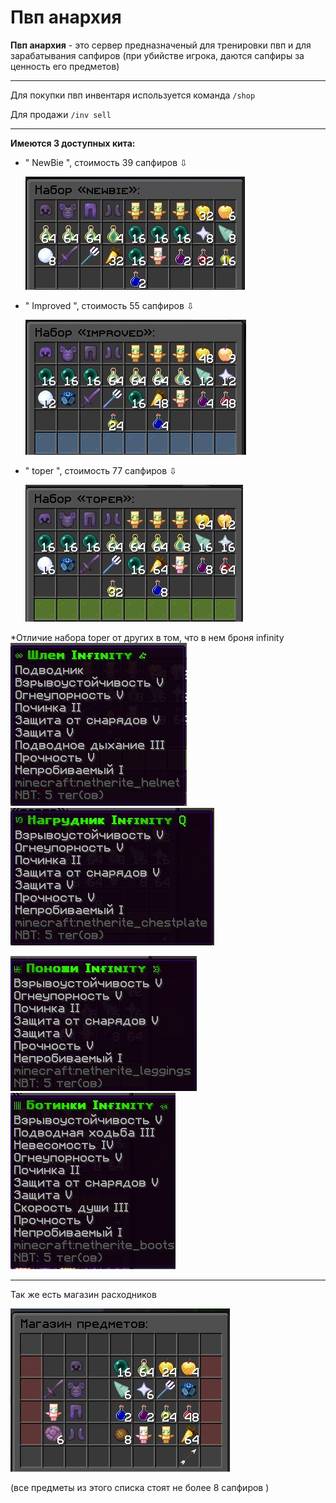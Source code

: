 # Пвп анархия

**Пвп анархия** - это сервер предназначеный для тренировки пвп и для зарабатывания сапфиров (при убийстве игрока, даются сапфиры за ценность его предметов)

---

Для покупки пвп инвентаря используется команда `/shop `

Для продажи `/inv sell`

---

**Имеются 3 доступных кита:**

- " NewBie ", стоимость 39 сапфиров ⇩

  ![Набор NewBie](./assets/newbie.jpg)

- " Improved ", стоимость 55 сапфиров ⇩

  ![Набор Improved](./assets/improved.jpg)

- " toper ", стоимость 77 сапфиров ⇩

  ![Набор Toper](./assets/toper.jpg)

\*Отличие набора toper от других в том, что в нем броня infinity  
![Шлем](./assets/shlem.jpg) ![Нагрудник](./assets/sdaaw.jpg)

![штаны](./assets/dews.jpg) ![ботинки](./assets/uyt.jpg)

---

Так же есть магазин расходников

![магазин](./assets/magaz.jpg)

(все предметы из этого списка стоят не более 8 сапфиров )
